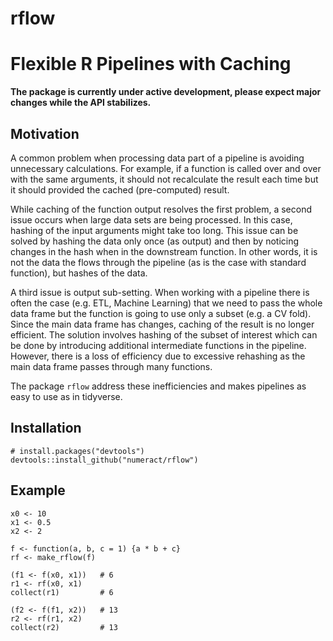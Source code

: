 # rflow

# Flexible R Pipelines with Caching

**The package is currently under active development, please expect major 
changes while the API stabilizes.**

## Motivation

A common problem when processing data part of a pipeline is avoiding 
unnecessary calculations. For example, if a function is called over and
over with the same arguments, it should not recalculate the result each time
but it should provided the cached (pre-computed) result.

While caching of the function output resolves the first problem, a second
issue occurs when large data sets are being processed. In this case, hashing
of the input arguments might take too long. This issue can be solved
by hashing the data only once (as output) and then by noticing changes 
in the hash when in the downstream function. In other words, it is not 
the data the flows through the pipeline (as is the case with standard function),
but hashes of the data.

A third issue is output sub-setting. When working with a pipeline there is
often the case (e.g. ETL, Machine Learning) that we need to pass the whole
data frame but the function is going to use only a subset (e.g. a CV fold).
Since the main data frame has changes, caching of the result is no longer
efficient. The solution involves hashing of the subset of interest which
can be done by introducing additional intermediate functions in the pipeline.
However, there is a loss of efficiency due to excessive rehashing as the 
main data frame passes through many functions.

The package `rflow` address these inefficiencies and makes pipelines as easy
to use as in tidyverse.


## Installation

```
# install.packages("devtools")
devtools::install_github("numeract/rflow")
```


## Example

```
x0 <- 10
x1 <- 0.5
x2 <- 2

f <- function(a, b, c = 1) {a * b + c}
rf <- make_rflow(f)

(f1 <- f(x0, x1))   # 6
r1 <- rf(x0, x1)
collect(r1)         # 6

(f2 <- f(f1, x2))   # 13
r2 <- rf(r1, x2) 
collect(r2)         # 13
```
